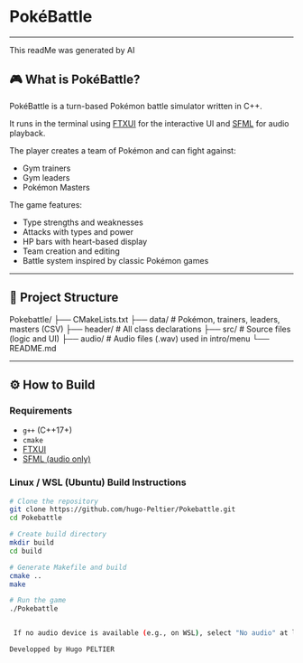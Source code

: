 # PokéBattle



---
This readMe was generated by AI
## 🎮 What is PokéBattle?

PokéBattle is a turn-based Pokémon battle simulator written in C++.

It runs in the terminal using [FTXUI](https://github.com/ArthurSonzogni/ftxui) for the interactive UI and [SFML](https://www.sfml-dev.org/) for audio playback.

The player creates a team of Pokémon and can fight against:
- Gym trainers
- Gym leaders
- Pokémon Masters

The game features:
- Type strengths and weaknesses
- Attacks with types and power
- HP bars with heart-based display
- Team creation and editing
- Battle system inspired by classic Pokémon games

---

## 🧱 Project Structure
Pokebattle/
├── CMakeLists.txt
├── data/ # Pokémon, trainers, leaders, masters (CSV)
├── header/ # All class declarations
├── src/ # Source files (logic and UI)
├── audio/ # Audio files (.wav) used in intro/menu
└── README.md


---

## ⚙️ How to Build

### Requirements

- `g++` (C++17+)
- `cmake`
- [FTXUI](https://github.com/ArthurSonzogni/ftxui)
- [SFML (audio only)](https://www.sfml-dev.org/)

### Linux / WSL (Ubuntu) Build Instructions

```bash
# Clone the repository
git clone https://github.com/hugo-Peltier/Pokebattle.git
cd Pokebattle

# Create build directory
mkdir build
cd build

# Generate Makefile and build
cmake ..
make

# Run the game
./Pokebattle


 If no audio device is available (e.g., on WSL), select "No audio" at launch.

Developped by Hugo PELTIER
